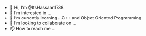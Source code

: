 - 👋 Hi, I’m @ItsHassaan1738
- 👀 I’m interested in ...
- 🌱 I’m currently learning ...C++ and Object Oriented Programming
- 💞️ I’m looking to collaborate on ...
- 📫 How to reach me ...

<!---
ItsHassaan1738/ItsHassaan1738 is a ✨ special ✨ repository because its `README.md` (this file) appears on your GitHub profile.
You can click the Preview link to take a look at your changes.
--->
